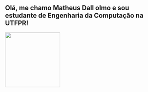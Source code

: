 ## Olá, me chamo Matheus Dall olmo e sou estudante de Engenharia da Computação na UTFPR!

<img height="180em" src="https://github-readme-stats.vercel.app/api?username=matheusdallolmo&show_icons=true&theme=github_dark&include_all_commits=true&count_private=true"/>
